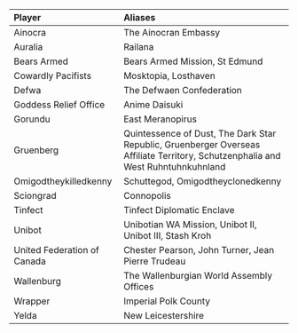 | Player                      | Aliases                                                                                                                          |
|:----------------------------|:---------------------------------------------------------------------------------------------------------------------------------|
| Ainocra                     | The Ainocran Embassy                                                                                                             |
| Auralia                     | Railana                                                                                                                          |
| Bears Armed                 | Bears Armed Mission, St Edmund                                                                                                   |
| Cowardly Pacifists          | Mosktopia, Losthaven                                                                                                             |
| Defwa                       | The Defwaen Confederation                                                                                                        |
| Goddess Relief Office       | Anime Daisuki                                                                                                                    |
| Gorundu                     | East Meranopirus                                                                                                                 |
| Gruenberg                   | Quintessence of Dust, The Dark Star Republic, Gruenberger Overseas Affiliate Territory, Schutzenphalia and West Ruhntuhnkuhnland |
| Omigodtheykilledkenny       | Schuttegod, Omigodtheyclonedkenny                                                                                                |
| Sciongrad                   | Connopolis                                                                                                                       |
| Tinfect                     | Tinfect Diplomatic Enclave                                                                                                       |
| Unibot                      | Unibotian WA Mission, Unibot II, Unibot III, Stash Kroh                                                                          |
| United Federation of Canada | Chester Pearson, John Turner, Jean Pierre Trudeau                                                                                |
| Wallenburg                  | The Wallenburgian World Assembly Offices                                                                                         |
| Wrapper                     | Imperial Polk County                                                                                                             |
| Yelda                       | New Leicestershire                                                                                                               |